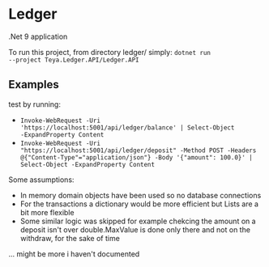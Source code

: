 # Ledger

.Net 9 application

To run this project, from directory ledger/ simply:
    <code>dotnet run --project Teya.Ledger.API/Ledger.API</code>


## Examples 

test by running:
- <code>Invoke-WebRequest -Uri 'https://localhost:5001/api/ledger/balance' | Select-Object -ExpandProperty Content</code>
- <code>Invoke-WebRequest -Uri "https://localhost:5001/api/ledger/deposit" -Method POST -Headers @{"Content-Type"="application/json"} -Body '{"amount": 100.0}' | Select-Object -ExpandProperty Content</code>


Some assumptions:
- In memory domain objects have been used so no database connections
- For the transactions a dictionary would be more efficient but Lists are a bit more flexible
- Some similar logic was skipped for example chekcing the amount on a deposit isn't over double.MaxValue is done only there and not on the withdraw, for the sake of time


... might be more i haven't documented
